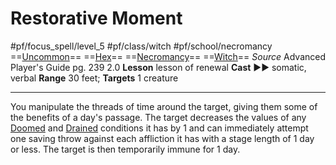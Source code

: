 # Restorative Moment
#pf/focus_spell/level_5 #pf/class/witch #pf/school/necromancy 
==[Uncommon](../../../Traits/Uncommon.md)== ==[Hex](../../../Traits/Hex.md)== ==[Necromancy](../../../Traits/Necromancy.md)== ==[Witch](../../../Traits/Witch.md)==
*Source* Advanced Player's Guide pg. 239 2.0
**Lesson** lesson of renewal
**Cast** ►► somatic, verbal
**Range** 30 feet; **Targets** 1 creature

---
You manipulate the threads of time around the target, giving them some of the benefits of a day's passage. The target decreases the values of any [Doomed](../../../Conditions/Doomed.md) and [Drained](../../../Conditions/Drained.md) conditions it has by 1 and can immediately attempt one saving throw against each affliction it has with a stage length of 1 day or less. The target is then temporarily immune for 1 day.